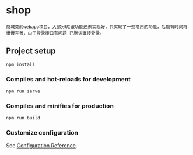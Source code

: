# shop
    商城类的webapp项目，大部分UI跟功能还未实现好，只实现了一些常用的功能，后期有时间再慢慢完善，由于登录接口有问题 已默认直接登录。
## Project setup
```
npm install
```

### Compiles and hot-reloads for development
```
npm run serve
```

### Compiles and minifies for production
```
npm run build
```

### Customize configuration
See [Configuration Reference](https://cli.vuejs.org/config/).

